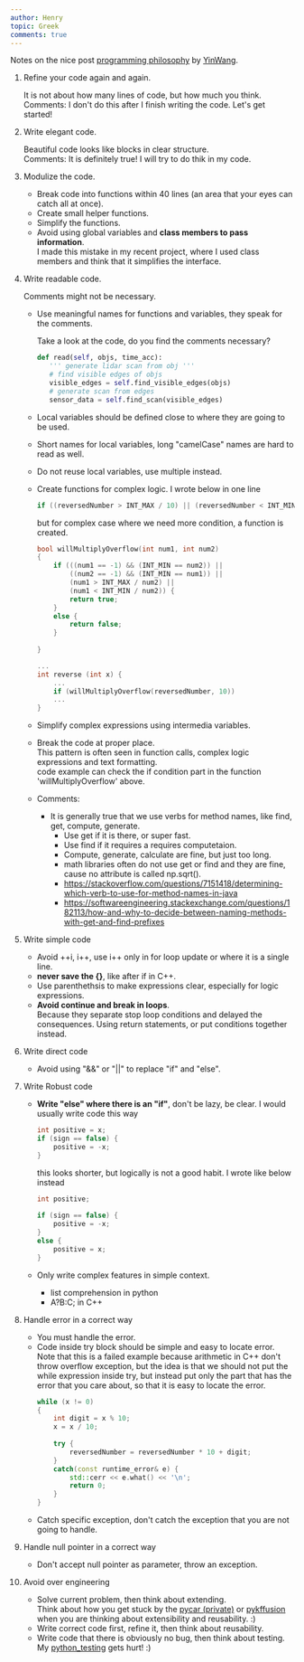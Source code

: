 ```yaml
---
author: Henry
topic: Greek
comments: true
---
```


Notes on the nice post [programming philosophy](https://www.yinwang.org/blog-cn/2015/11/21/programming-philosophy) by [YinWang](https://www.yinwang.org/).

1. Refine your code again and again.

   It is not about how many lines of code, but how much you think.<br/>
   Comments: I don't do this after I finish writing the code. Let's get started!

2. Write elegant code.

   Beautiful code looks like blocks in clear structure.<br/>
   Comments: It is definitely true! I will try to do thik in my code. 
  
3. Modulize the code.
   - Break code into functions within 40 lines (an area that your eyes can catch all at once).
   - Create small helper functions.
   - Simplify the functions.
   - Avoid using global variables and __class members to pass information__.<br/>
     I made this mistake in my recent project, where I used class members and think that it simplifies the interface.

4. Write readable code.

   Comments might not be necessary.<br/>
   - Use meaningful names for functions and variables, they speak for the comments.
    
     Take a look at the code, do you find the comments necessary?
     ```python
     def read(self, objs, time_acc):
        ''' generate lidar scan from obj '''
        # find visible edges of objs
        visible_edges = self.find_visible_edges(objs)
        # generate scan from edges
        sensor_data = self.find_scan(visible_edges)
     ```
   - Local variables should be defined close to where they are going to be used.
   - Short names for local variables, long "camelCase" names are hard to read as well.
   - Do not reuse local variables, use multiple instead.
   - Create functions for complex logic.
     I wrote below in one line
     ```cpp
     if ((reversedNumber > INT_MAX / 10) || (reversedNumber < INT_MIN / 10))
     ```
     but for complex case where we need more condition, a function is created.
     ```cpp
     bool willMultiplyOverflow(int num1, int num2)
     {
         if (((num1 == -1) && (INT_MIN == num2)) ||
             ((num2 == -1) && (INT_MIN == num1)) ||
             (num1 > INT_MAX / num2) ||
             (num1 < INT_MIN / num2)) {
             return true;
         }
         else {
             return false;
         }
         
     }

     ...
     int reverse (int x) {
         ...
         if (willMultiplyOverflow(reversedNumber, 10))
         ...
     }
     
     ```
   - Simplify complex expressions using intermedia variables.
   - Break the code at proper place.<br/>
     This pattern is often seen in function calls, complex logic expressions and text formatting.<br/>
     code example can check the if condition part in the function 'willMultiplyOverflow' above.
   - Comments:
     - It is generally true that we use verbs for method names, like find, get, compute, generate.
       - Use get if it is there, or super fast. 
       - Use find if it requires a requires computetaion.
       - Compute, generate, calculate are fine, but just too long.
       - math libraries often do not use get or find and they are fine, cause no attribute is called np.sqrt().
       - <https://stackoverflow.com/questions/7151418/determining-which-verb-to-use-for-method-names-in-java>
       - <https://softwareengineering.stackexchange.com/questions/182113/how-and-why-to-decide-between-naming-methods-with-get-and-find-prefixes>
   
5. Write simple code
   - Avoid ++i, i++, use i++ only in for loop update or where it is a single line.
   - __never save the \{\}__, like after if in C++.
   - Use parenthethsis to make expressions clear, especially for logic expressions.
   - __Avoid continue and break in loops__.<br/>
     Because they separate stop loop conditions and delayed the consequences. Using return statements, or put conditions together instead.

6. Write direct code
   - Avoid using "&&" or "||" to replace "if" and "else".

7. Write Robust code
   - __Write "else" where there is an "if"__, don't be lazy, be clear.
     I would usually write code this way
     ```cpp
     int positive = x;
     if (sign == false) {
         positive = -x;
     }
     ```
     this looks shorter, but logically is not a good habit. I wrote like below instead
     ```cpp
     int positive;
        
     if (sign == false) {
         positive = -x;
     }
     else {
         positive = x;
     }
     ```

   - Only write complex features in simple context.
     - list comprehension in python
     - A?B:C; in C++

8. Handle error in a correct way
   - You must handle the error.
   - Code inside try block should be simple and easy to locate error.<br/>
     Note that this is a failed example because arithmetic in C++ don't throw overflow exception, but the idea is that we should not put the while expression inside try, but instead put only the part that has the error that you care about, so that it is easy to locate the error.
     ```cpp
     while (x != 0)
     {
         int digit = x % 10;
         x = x / 10;
 
         try {
             reversedNumber = reversedNumber * 10 + digit;
         }
         catch(const runtime_error& e) {
             std::cerr << e.what() << '\n';
             return 0;
         }
     }
     ```
   - Catch specific exception, don't catch the exception that you are not going to handle.

9. Handle null pointer in a correct way
   - Don't accept null pointer as parameter, throw an exception.

10. Avoid over engineering
    - Solve current problem, then think about extending.<br/>
      Think about how you get stuck by the [pycar (private)](https://github.com/ZHYHenryZhang/pycar) or [pykffusion](https://github.com/ZHYHenryZhang/pykffusion) when you are thinking about extensibility and reusability. :)
    - Write correct code first, refine it, then think about reusability.
    - Write code that there is obviously no bug, then think about testing.<br/>
      My [python_testing](https://github.com/ZHYHenryZhang/python_learn/tree/master/python_testing) gets hurt! :)




